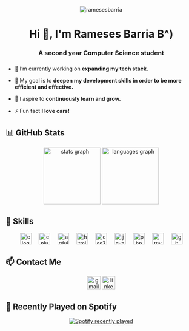 <div align="center">
  <img src="https://komarev.com/ghpvc/?username=ramesesbarria&label=Profile%20views&color=0e75b6&style=flat" alt="ramesesbarria" />
</div>

<h1 align="center">Hi 👋, I'm Rameses Barria B^)</h1>
<h3 align="center" >A second year Computer Science student</h2>
<h3> </h3>

- 🔭 I’m currently working on **expanding my tech stack.**

- 🔭 My goal is to **deepen my development skills in order to be more efficient and effective.**

- 🔭 I aspire to **continuously learn and grow.**

- ⚡ Fun fact **I love cars!**

## 📊 GitHub Stats

<div align="center">
  <img src="https://github-readme-stats.vercel.app/api?username=ramesesbarria&hide_title=false&hide_rank=false&show_icons=true&include_all_commits=true&count_private=true&disable_animations=false&theme=dark&locale=en&hide_border=true&custom_title=Github%20Stats" height="150" alt="stats graph" />
  <img src="https://github-readme-stats.vercel.app/api/top-langs?username=ramesesbarria&locale=en&hide_title=false&layout=compact&card_width=320&langs_count=5&theme=dark&hide_border=true&custom_title=Most%20used%20languages" height="150" alt="languages graph" />
</div>

## 🚀 Skills

<div align="center">
  <img src="https://cdn.jsdelivr.net/gh/devicons/devicon/icons/c/c-original.svg" height="30" alt="c logo" />
  <img width="12" />
  <img src="https://cdn.jsdelivr.net/gh/devicons/devicon/icons/cplusplus/cplusplus-original.svg" height="30" alt="cplusplus logo" />
  <img width="12" />
  <img src="https://cdn.jsdelivr.net/gh/devicons/devicon/icons/arduino/arduino-original.svg" height="30" alt="arduino logo" />
  <img width="12" />
  <img src="https://cdn.jsdelivr.net/gh/devicons/devicon/icons/html5/html5-original.svg" height="30" alt="html5 logo" />
  <img width="12" />
  <img src="https://cdn.jsdelivr.net/gh/devicons/devicon/icons/css3/css3-original.svg" height="30" alt="css3 logo" />
  <img width="12" />
  <img src="https://cdn.jsdelivr.net/gh/devicons/devicon/icons/javascript/javascript-original.svg" height="30" alt="javascript logo" />
  <img width="12" />
  <img src="https://cdn.jsdelivr.net/gh/devicons/devicon/icons/php/php-original.svg" height="30" alt="php logo" />
  <img width="12" />
  <img src="https://cdn.jsdelivr.net/gh/devicons/devicon/icons/mysql/mysql-original.svg" height="30" alt="mysql logo" />
  <img width="12" />
  <img src="https://cdn.jsdelivr.net/gh/devicons/devicon/icons/git/git-original.svg" height="30" alt="git logo" />
</div>

## 📫 Contact Me

<div align="center">
    <img src="https://img.shields.io/static/v1?message=%E2%80%8E%20ramesesluis@gmail.com&logo=gmail&label=%E2%80%8E%20&color=D14836&logoColor=D14836&labelColor=&style=for-the-badge" height="35" alt="gmail logo"  />
  </a>
  <a href="https://www.linkedin.com/in/rameses-barria-206171146/" target="_blank">
    <img src="https://img.shields.io/static/v1?message=Rameses%20Barria%E2%80%8E%20&logo=linkedin&label=%E2%80%8E%20&color=0077B5&logoColor=0077B5&labelColor=&style=for-the-badge" height="35" alt="linkedin logo" />
  </a>
</div>

## 🎵 Recently Played on Spotify

<div align="center">
  <a href="https://open.spotify.com/user/ramesesluis">
    <img src="https://spotify-recently-played-readme.vercel.app/api?user=ramesesluis&count=1&unique=true" alt="Spotify recently played" />
  </a>
</div>
